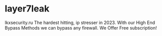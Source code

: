 # layer7leak
lkxsecurity.ru The hardest hitting, ip stresser in 2023. With our High End Bypass Methods we can bypass any firewall. We Offer Free subscription!
